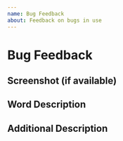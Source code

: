 ```yaml
---
name: Bug Feedback
about: Feedback on bugs in use
---
```


# Bug Feedback

## Screenshot (if available)



## Word Description



## Additional Description


